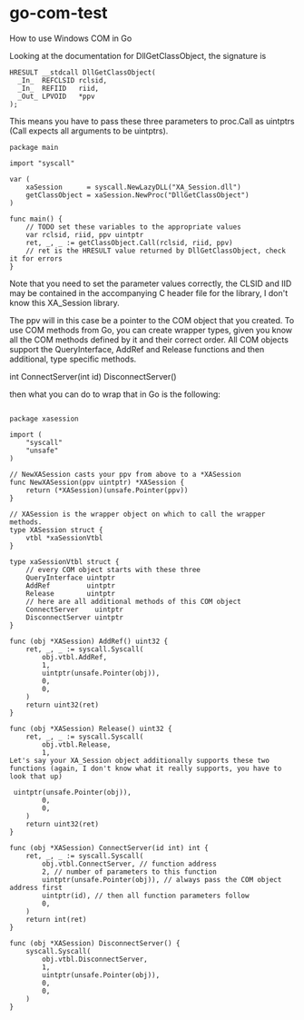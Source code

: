 # go-com-test
How to use Windows COM in Go

Looking at the documentation for DllGetClassObject, the signature is
```
HRESULT __stdcall DllGetClassObject(
  _In_  REFCLSID rclsid,
  _In_  REFIID   riid,
  _Out_ LPVOID   *ppv
);
```

This means you have to pass these three parameters to proc.Call as uintptrs (Call expects all arguments to be uintptrs).
```
package main

import "syscall"

var (
    xaSession      = syscall.NewLazyDLL("XA_Session.dll")
    getClassObject = xaSession.NewProc("DllGetClassObject")
)

func main() {
    // TODO set these variables to the appropriate values
    var rclsid, riid, ppv uintptr
    ret, _, _ := getClassObject.Call(rclsid, riid, ppv)
    // ret is the HRESULT value returned by DllGetClassObject, check it for errors
}
```
Note that you need to set the parameter values correctly, the CLSID and IID may be contained in the accompanying C header file for the library, I don't know this XA_Session library.

The ppv will in this case be a pointer to the COM object that you created. To use COM methods from Go, you can create wrapper types, given you know all the COM methods defined by it and their correct order. All COM objects support the QueryInterface, AddRef and Release functions and then additional, type specific methods.


int ConnectServer(int id)
DisconnectServer()

then what you can do to wrap that in Go is the following:
```

package xasession

import (
    "syscall"
    "unsafe"
)

// NewXASession casts your ppv from above to a *XASession
func NewXASession(ppv uintptr) *XASession {
    return (*XASession)(unsafe.Pointer(ppv))
}

// XASession is the wrapper object on which to call the wrapper methods.
type XASession struct {
    vtbl *xaSessionVtbl
}

type xaSessionVtbl struct {
    // every COM object starts with these three
    QueryInterface uintptr
    AddRef         uintptr
    Release        uintptr
    // here are all additional methods of this COM object
    ConnectServer    uintptr
    DisconnectServer uintptr
}

func (obj *XASession) AddRef() uint32 {
    ret, _, _ := syscall.Syscall(
        obj.vtbl.AddRef,
        1,
        uintptr(unsafe.Pointer(obj)),
        0,
        0,
    )
    return uint32(ret)
}

func (obj *XASession) Release() uint32 {
    ret, _, _ := syscall.Syscall(
        obj.vtbl.Release,
        1,
Let's say your XA_Session object additionally supports these two functions (again, I don't know what it really supports, you have to look that up)

 uintptr(unsafe.Pointer(obj)),
        0,
        0,
    )
    return uint32(ret)
}

func (obj *XASession) ConnectServer(id int) int {
    ret, _, _ := syscall.Syscall(
        obj.vtbl.ConnectServer, // function address
        2, // number of parameters to this function
        uintptr(unsafe.Pointer(obj)), // always pass the COM object address first
        uintptr(id), // then all function parameters follow
        0,
    )
    return int(ret)
}

func (obj *XASession) DisconnectServer() {
    syscall.Syscall(
        obj.vtbl.DisconnectServer,
        1,
        uintptr(unsafe.Pointer(obj)),
        0,
        0,
    )
}
```

